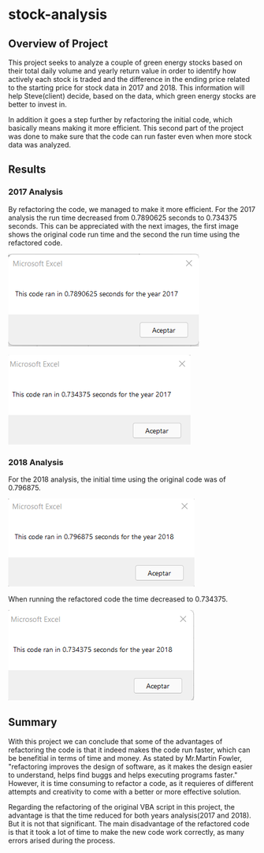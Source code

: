 # stock-analysis

## Overview of Project

This project seeks to analyze a couple of green energy stocks based on their total daily volume and yearly return value in order to identify how actively each stock is traded and the difference in the ending price related to the starting price for stock data in 2017 and 2018. This information will help Steve(client) decide, based on the data, which green energy stocks are better to invest in. 

In addition it goes a step further by refactoring the initial code, which basically means making it more efficient. This second part of the project was done to make sure that the code can run faster even when more stock data was analyzed.

## Results
### 2017 Analysis
By refactoring the code, we managed to make it more efficient. For the 2017 analysis the run time decreased from 0.7890625 seconds to 0.734375 seconds. This  can be appreciated with the next images, the first image shows the original code run time and the second the run time using the refactored code. 

![](Resources/Original_Code_2017.png)

![](Resources/VBA_Challenge_2017.png)

### 2018 Analysis

For the 2018 analysis, the initial time using the original code was of 0.796875. 

![](Resources/Original_Code_2018.png)

When running the refactored code the time decreased to 0.734375. 

![](Resources/VBA_Challenge_2018.png)
## Summary

With this project we can conclude that some of the advantages of refactoring the code is that it indeed makes the code run faster, which can be benefitial in terms of time and money. As stated by Mr.Martin Fowler, "refactoring improves the design of software, as it makes the design easier to understand, helps find buggs and helps executing programs faster."[](https://aip.scitation.org/doi/abs/10.1063/1.3516393?journalCode=apc#:~:text=Refactoring%20improves%20the%20design%20of,the%20implementation%20when%20not%20refactoring.)  However, it is time consuming to refactor a code, as it requieres of different attempts and creativity to come with a better or more effective solution. 

Regarding the refactoring of the original VBA script in this project, the advantage is that the time reduced for both years analysis(2017 and 2018). But it is not that significant. The main disadvantage of the refactored code is that it took a lot of time to make the new code work correctly, as many errors arised during the process.  






